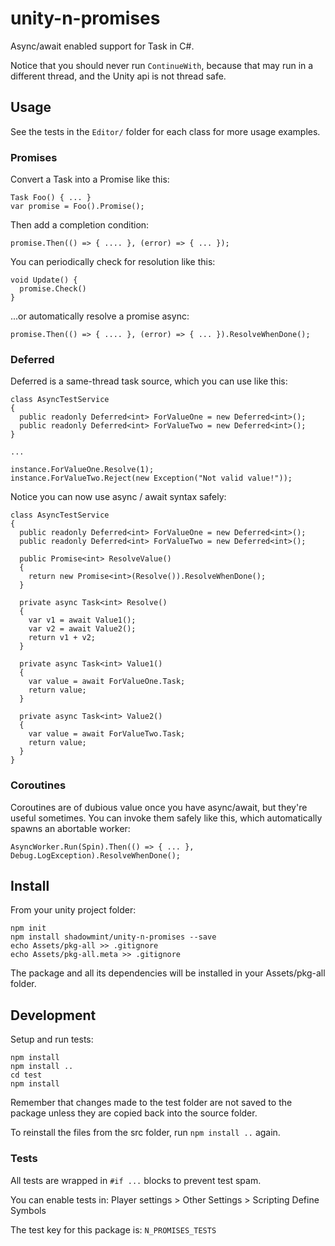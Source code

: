 # unity-n-promises

Async/await enabled support for Task in C#.

Notice that you should never run `ContinueWith`, because that may run
in a different thread, and the Unity api is not thread safe.

## Usage

See the tests in the `Editor/` folder for each class for more usage examples.

### Promises

Convert a Task into a Promise like this:

    Task Foo() { ... }
    var promise = Foo().Promise();

Then add a completion condition:

    promise.Then(() => { .... }, (error) => { ... });

You can periodically check for resolution like this:

    void Update() {
      promise.Check()
    }

...or automatically resolve a promise async:

    promise.Then(() => { .... }, (error) => { ... }).ResolveWhenDone();

### Deferred

Deferred is a same-thread task source, which you can use like this:

    class AsyncTestService
    {
      public readonly Deferred<int> ForValueOne = new Deferred<int>();
      public readonly Deferred<int> ForValueTwo = new Deferred<int>();
    }

    ...

    instance.ForValueOne.Resolve(1);
    instance.ForValueTwo.Reject(new Exception("Not valid value!"));

Notice you can now use async / await syntax safely:

    class AsyncTestService
    {
      public readonly Deferred<int> ForValueOne = new Deferred<int>();
      public readonly Deferred<int> ForValueTwo = new Deferred<int>();

      public Promise<int> ResolveValue()
      {
        return new Promise<int>(Resolve()).ResolveWhenDone();
      }

      private async Task<int> Resolve()
      {
        var v1 = await Value1();
        var v2 = await Value2();
        return v1 + v2;
      }

      private async Task<int> Value1()
      {
        var value = await ForValueOne.Task;
        return value;
      }

      private async Task<int> Value2()
      {
        var value = await ForValueTwo.Task;
        return value;
      }
    }

### Coroutines

Coroutines are of dubious value once you have async/await, but they're
useful sometimes. You can invoke them safely like this, which automatically
spawns an abortable worker:

    AsyncWorker.Run(Spin).Then(() => { ... }, Debug.LogException).ResolveWhenDone();

## Install

From your unity project folder:

    npm init
    npm install shadowmint/unity-n-promises --save
    echo Assets/pkg-all >> .gitignore
    echo Assets/pkg-all.meta >> .gitignore

The package and all its dependencies will be installed in
your Assets/pkg-all folder.

## Development

Setup and run tests:

    npm install
    npm install ..
    cd test
    npm install

Remember that changes made to the test folder are not saved to the package
unless they are copied back into the source folder.

To reinstall the files from the src folder, run `npm install ..` again.

### Tests

All tests are wrapped in `#if ...` blocks to prevent test spam.

You can enable tests in: Player settings > Other Settings > Scripting Define Symbols

The test key for this package is: `N_PROMISES_TESTS`
